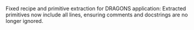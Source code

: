 Fixed recipe and primitive extraction for DRAGONS application: Extracted primitives now include all lines, ensuring comments and docstrings are no longer ignored.